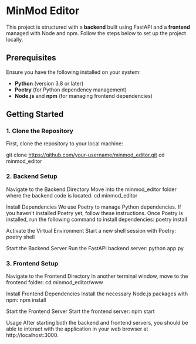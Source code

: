 # MinMod Editor

This project is structured with a **backend** built using FastAPI and a **frontend** managed with Node and npm. Follow the steps below to set up the project locally.

## Prerequisites

Ensure you have the following installed on your system:

- **Python** (version 3.8 or later)
- **Poetry** (for Python dependency management)
- **Node.js** and **npm** (for managing frontend dependencies)

## Getting Started

### 1. Clone the Repository

First, clone the repository to your local machine:

git clone https://github.com/your-username/minmod_editor.git
cd minmod_editor

### 2. Backend Setup
Navigate to the Backend Directory
Move into the minmod_editor folder where the backend code is located:
cd minmod_editor

Install Dependencies
We use Poetry to manage Python dependencies. If you haven't installed Poetry yet, follow these instructions.
Once Poetry is installed, run the following command to install dependencies:
poetry install

Activate the Virtual Environment
Start a new shell session with Poetry:
poetry shell

Start the Backend Server
Run the FastAPI backend server:
python app.py

### 3. Frontend Setup
Navigate to the Frontend Directory
In another terminal window, move to the frontend folder:
cd minmod_editor/www

Install Frontend Dependencies
Install the necessary Node.js packages with npm:
npm install

Start the Frontend Server
Start the frontend server:
npm start


Usage
After starting both the backend and frontend servers, you should be able to interact with the application in your web browser at http://localhost:3000.
